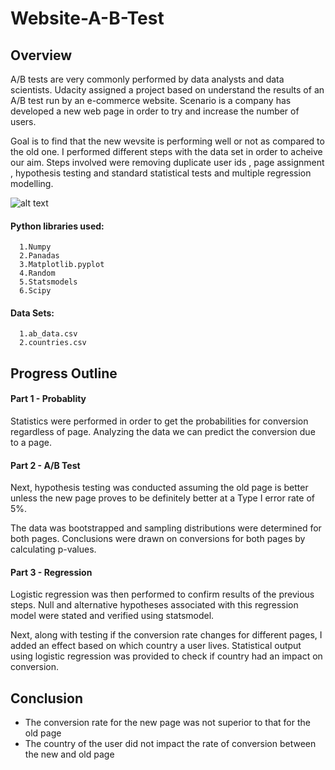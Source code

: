 # Website-A-B-Test

## Overview
A/B tests are very commonly performed by data analysts and data scientists. Udacity assigned a project based on understand the results of an A/B test run by an e-commerce website. Scenario is a company has developed a new web page in order to try and increase the number of users.

Goal is to find that the new wevsite is performing well or not as compared to the old one. I performed different steps with the data set 
in order to acheive our aim. Steps involved were removing duplicate user ids , page assignment , hypothesis testing and standard statistical tests and multiple regression modelling.

![alt text](https://raw.githubusercontent.com/niladrihere/Udacity-Data-Analyst-Project-04---Website-A-B-Test/master/Website-Conversion-Optimization-AB-Testing.jpg)

#### Python libraries used:
      1.Numpy
      2.Panadas
      3.Matplotlib.pyplot
      4.Random
      5.Statsmodels
      6.Scipy

#### Data Sets:
      1.ab_data.csv
      2.countries.csv
      


## Progress Outline

#### Part 1 - Probablity
Statistics were performed in order to get the probabilities for conversion regardless of page. Analyzing the data we can predict         the conversion due to a page.

#### Part 2 - A/B Test
Next, hypothesis testing was conducted assuming the old page is better unless the new page proves to be definitely better at a           Type I error rate of 5%.

The data was bootstrapped and sampling distributions were determined for both pages. Conclusions were drawn on conversions for           both pages by calculating p-values.

#### Part 3 - Regression
Logistic regression was then performed to confirm results of the previous steps. Null and alternative hypotheses associated with         this regression model were stated and verified using statsmodel.

Next, along with testing if the conversion rate changes for different pages, I added an effect based on which country a user             lives. Statistical output using logistic regression was provided to check if country had an impact on conversion.


## Conclusion

- The conversion rate for the new page was not superior to that for the old page
- The country of the user did not impact the rate of conversion between the new and old page
